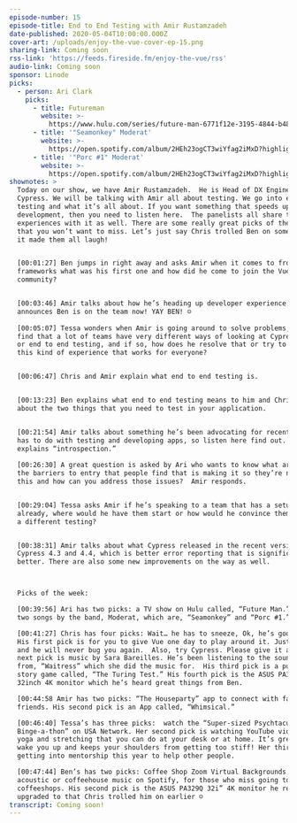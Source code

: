 ```yaml
---
episode-number: 15
episode-title: End to End Testing with Amir Rustamzadeh
date-published: 2020-05-04T10:00:00.000Z
cover-art: /uploads/enjoy-the-vue-cover-ep-15.png
sharing-link: Coming soon
rss-link: 'https://feeds.fireside.fm/enjoy-the-vue/rss'
audio-link: Coming soon
sponsor: Linode
picks:
  - person: Ari Clark
    picks:
      - title: Futureman
        website: >-
          https://www.hulu.com/series/future-man-6771f12e-3195-4844-b489-f21732aa789b?&cmp=8762&utm_source=google&utm_medium=SEM&utm_campaign=CM_SEM_FutureMan%20_Launch_Q4_2017&utm_term=future%20man%20hulu&ds_rl=1251123&gclid=CjwKCAjwv4_1BRAhEiwAtMDLso6cGBTOq16_q_6HQYWvI5Y5XjdEJqJunSdUq-NqD-yFirZ69WziQxoCPf8QAvD_BwE&gclsrc=aw.ds
      - title: '"Seamonkey" Moderat'
        website: >-
          https://open.spotify.com/album/2HEh23ogCT3wiYfag2iMxD?highlight=spotify:track:7yQYuDWHOcEwngp2cYmQkC
      - title: '"Porc #1" Moderat'
        website: >-
          https://open.spotify.com/album/2HEh23ogCT3wiYfag2iMxD?highlight=spotify:track:7yQYuDWHOcEwngp2cYmQkC
shownotes: >
  Today on our show, we have Amir Rustamzadeh.  He is Head of DX Engineering at
  Cypress. We will be talking with Amir all about testing. We go into end to end
  testing and what it’s all about. If you want something that speeds up your
  development, then you need to listen here.  The panelists all share their
  experiences with it as well. There are some really great picks of the week
  that you won’t want to miss. Let’s just say Chris trolled Ben on something and
  it made them all laugh! 


  [00:01:27] Ben jumps in right away and asks Amir when it comes to front end
  frameworks what was his first one and how did he come to join the Vue
  community?


  [00:03:46] Amir talks about how he’s heading up developer experience.  He
  announces Ben is on the team now! YAY BEN! ☺
   
  [00:05:07] Tessa wonders when Amir is going around to solve problems, does he
  find that a lot of teams have very different ways of looking at Cypress usage
  or end to end testing, and if so, how does he resolve that or try to work on
  this kind of experience that works for everyone?  


  [00:06:47] Chris and Amir explain what end to end testing is.  


  [00:13:23] Ben explains what end to end testing means to him and Chris talks
  about the two things that you need to test in your application. 


  [00:21:54] Amir talks about something he’s been advocating for recently that
  has to do with testing and developing apps, so listen here find out. He also
  explains “introspection.”
   
  [00:26:30] A great question is asked by Ari who wants to know what are some of
  the barriers to entry that people find that is making it so they’re not doing
  this and how can you address those issues?  Amir responds.  


  [00:29:04] Tessa asks Amir if he’s speaking to a team that has a setup
  already, where would he have them start or how would he convince them to adopt
  a different testing? 


  [00:38:31] Amir talks about what Cypress released in the recent version of
  Cypress 4.3 and 4.4, which is better error reporting that is significantly
  better. There are also some new improvements on the way as well. 



  Picks of the week:

  [00:39:56] Ari has two picks: a TV show on Hulu called, “Future Man.” Also,
  two songs by the band, Moderat, which are, “Seamonkey” and “Porc #1.”

  [00:41:27] Chris has four picks: Wait… he has to sneeze, Ok, he’s good! LOL.
  His first pick is for you to give Vue one day to play around it. Just try it
  and he will never bug you again.  Also, try Cypress. Please give it a try. His
  next pick is music by Sara Bareilles. He’s been listening to the soundtrack
  from, “Waitress” which she did the music for.  His third pick is a puzzle
  story game called, “The Turing Test.” His fourth pick is the ASUS PA329Q
  32inch 4K monitor which he’s heard great things from Ben. 

  [00:44:58 Amir has two picks: “The Houseparty” app to connect with family and
  friends. His second pick is an App called, “Whimsical.”

  [00:46:40] Tessa’s has three picks:  watch the “Super-sized Psychtacular
  Binge-a-thon” on USA Network. Her second pick is watching YouTube videos on
  yoga and stretching that you can do at your desk or at home. It’s great to
  wake you up and keeps your shoulders from getting too stiff! Her third pick is
  getting into mentorship this year to help other people.

  [00:47:44] Ben’s has two picks: Coffee Shop Zoom Virtual Backgrounds and
  acoustic or coffeehouse music on Spotify, for those who miss going to
  coffeeshops. His second pick is the ASUS PA329Q 32i” 4K monitor he recently
  upgraded to that Chris trolled him on earlier ☺
transcript: Coming soon!
---
```

